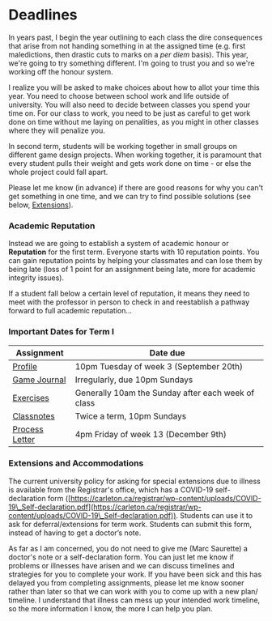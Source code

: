 # Deadlines

In years past, I begin the year outlining to each class the dire consequences that arise from not handing something in at the assigned time (e.g. first maledictions, then drastic cuts to marks on a _per diem_ basis). This year, we're going to try something different. I'm going to trust you and so we're working off the honour system.&#x20;

I realize you will be asked to make choices about how to allot your time this year. You need to choose between school work and life outside of university. You will also need to decide between classes you spend your time on. For our class to work, you need to be just as careful to get work done on time without me laying on penalities, as you might in other classes where they will penalize you.&#x20;

In second term, students will be working together in small groups on different game design projects. When working together, it is paramount that every student pulls their weight and gets work done on time - or else the whole project could fall apart.&#x20;

Please let me know (in advance) if there are good reasons for why you can't get something in one time, and we can try to find possible solutions (see below, [Extensions](deadlines.md#extensions-and-accommodations)).

### Academic Reputation

Instead we are going to establish a system of academic honour or **Reputation** for the first term. Everyone starts with 10 reputation points. You can gain reputation points by helping your classmates and can lose them by being late (loss of 1 point for an assignment being late, more for academic integrity issues).

If a student fall below a certain level of reputation, it means they need to meet with the professor in person to check in and reestablish a pathway forward to full academic reputation...

### Important Dates for Term I

| **Assignment**                                                    | **Date due**                                       |
| ----------------------------------------------------------------- | -------------------------------------------------- |
| [Profile](coursework/reflections/character-profile.md)            | 10pm Tuesday of week 3 (September 20th)            |
| [Game Journal](coursework/reflections/game-journal.md)            | Irregularly, due 10pm Sundays                      |
| [Exercises](coursework/assignments/)                              | Generally 10am the Sunday after each week of class |
| [Classnotes](coursework/reflections/obsidian-notes/classnotes.md) | Twice a term, 10pm Sundays                         |
| [Process Letter](coursework/process-letters.md)                   | 4pm Friday of week 13 (December 9th)               |

### Extensions and Accommodations

The current university policy for asking for special extensions due to illness is available from the Registrar's office, which has a COVID-19 self-declaration form ([https://carleton.ca/registrar/wp-content/uploads/COVID-19\_Self-declaration.pdf](https://carleton.ca/registrar/wp-content/uploads/COVID-19\_Self-declaration.pdf)). Students can use it to ask for deferral/extensions for term work.  Students can submit this form, instead of having to get a doctor’s note.

As far as I am concerned, you do not need to give me (Marc Saurette) a doctor's note or a self-declaration form. You can just let me know if problems or illnesses have arisen and we can discuss timelines and strategies for you to complete your work. If you have been sick and this has delayed you from completing assignments, please let me know sooner rather than later so that we can work with you to come up with a new plan/ timeline. I understand that illness can mess up your intended work timeline, so the more information I know, the more I can help you plan.

